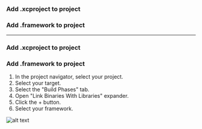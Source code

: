 ### Add .xcproject to project
### Add .framework to project

--------------------------------------------------------------------------
### Add .xcproject to project

### Add .framework to project

1. In the project navigator, select your project.
2. Select your target.
3. Select the "Build Phases" tab.
4. Open "Link Binaries With Libraries" expander.
5. Click the + button.
6. Select your framework.

![alt text](https://github.com/leminhtuan2015/Today-I-Learn/blob/master/mobile_ios/ios_images/adding-frameworks.png)
